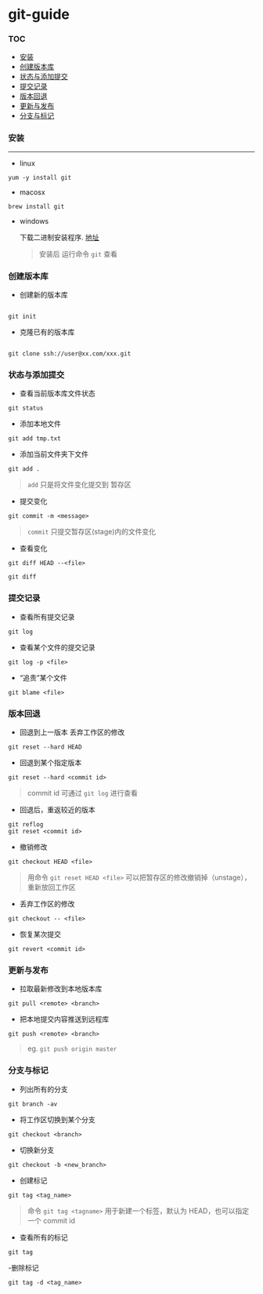 # git-guide
### TOC
- <a href="#安装">安装</a>
- <a href="#创建版本库">创建版本库</a>
- <a href="#状态与添加提交">状态与添加提交</a>
- <a href="#提交记录">提交记录</a>
- <a href="#版本回退">版本回退</a>
- <a href="#更新与发布">更新与发布</a>
- <a href="#分支与标记">分支与标记</a>

### 安装
---
- linux

```shell
yum -y install git
```
- macosx

```shell
brew install git
```

- windows

    下载二进制安装程序. [地址](https://pan.baidu.com/s/1kU5OCOB#list/path=%2Fpub%2Fgit)

  
  > 安装后 运行命令 `git` 查看
  
###  创建版本库
- 创建新的版本库

```shell

git init

```

- 克隆已有的版本库

```shell

git clone ssh://user@xx.com/xxx.git

```
### 状态与添加提交

- 查看当前版本库文件状态

```shell
git status
```

- 添加本地文件

```shell
git add tmp.txt
```
- 添加当前文件夹下文件

```shell
git add .
```

 > `add` 只是将文件变化提交到 暂存区

- 提交变化

```shell
git commit -m <message>
```
> `commit` 只提交暂存区(stage)内的文件变化

- 查看变化

```shell
git diff HEAD --<file>

git diff
```

### 提交记录

- 查看所有提交记录

```shell
git log
```

- 查看某个文件的提交记录

```shell
git log -p <file>
```

- “追责”某个文件

```shell
git blame <file>
```

### 版本回退

- 回退到上一版本 丢弃工作区的修改

```shell
git reset --hard HEAD
```

- 回退到某个指定版本

```shell
git reset --hard <commit id>
```
> commit id 可通过 `git log` 进行查看

- 回退后，重返较近的版本

```shell
git reflog 
git reset <commit id>
```

- 撤销修改

```shell
git checkout HEAD <file>
```

> 用命令 `git reset HEAD <file>` 可以把暂存区的修改撤销掉（unstage），重新放回工作区

- 丢弃工作区的修改

```shell
git checkout -- <file>
```

- 恢复某次提交

```shell
git revert <commit id>
```
### 更新与发布

- 拉取最新修改到本地版本库

```shell
git pull <remote> <branch>
```

- 把本地提交内容推送到远程库

```shell
git push <remote> <branch>
```

> eg. `git push origin master`

### 分支与标记

- 列出所有的分支

```shell
git branch -av
```

- 将工作区切换到某个分支

```shell
git checkout <branch>
```

- 切换新分支

```shell
git checkout -b <new_branch>
```

- 创建标记

```shell
git tag <tag_name>
```
> 命令 `git tag <tagname>` 用于新建一个标签，默认为 HEAD，也可以指定一个 commit id

- 查看所有的标记

```shell
git tag
```

-删除标记

```shell
git tag -d <tag_name>
```

